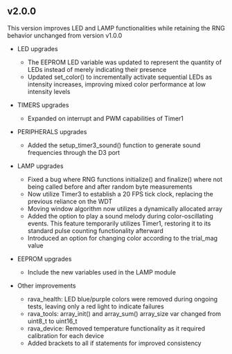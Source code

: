 ## v2.0.0

This version improves LED and LAMP functionalities while retaining the RNG behavior unchanged from version v1.0.0

- LED upgrades
    - The EEPROM LED variable was updated to represent the quantity of LEDs instead of merely indicating their presence
    - Updated set_color() to incrementally activate sequential LEDs as intensity increases, improving mixed color performance at low intensity levels

- TIMERS upgrades
    - Expanded on interrupt and PWM capabilities of Timer1

- PERIPHERALS upgrades
    - Added the setup_timer3_sound() function to generate sound frequencies through the D3 port    

- LAMP upgrades    
    - Fixed a bug where RNG functions initialize() and finalize() where not being called before and after random byte measurements
    - Now utilize Timer3 to establish a 20 FPS tick clock, replacing the previous reliance on the WDT
    - Moving window algorithm now utilizes a dynamically allocated array
    - Added the option to play a sound melody during color-oscillating events. This feature temporarily utilizes Timer1, restoring it to its standard pulse counting functionality afterward
    - Introduced an option for changing color according to the trial_mag value

- EEPROM upgrades
    - Include the new variables used in the LAMP module

- Other improvements
    - rava_health: LED blue/purple colors were removed during ongoing tests, leaving only a red light to indicate failures
    - rava_tools: array_init() and array_sum() array_size var changed from uint8_t to uint16_t
    - rava_device: Removed temperature functionality as it required calibration for each device
    - Added brackets to all if statements for improved consistency